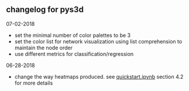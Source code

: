 changelog for pys3d
---

07-02-2018
- set the minimal number of color palettes to be 3
- set the color list for network visualization using list comprehension to maintain the node order
- use different metrics for classification/regression

06-28-2018
- change the way heatmaps produced. see [quickstart.ipynb](quickstart.ipynb) section 4.2 for more details
